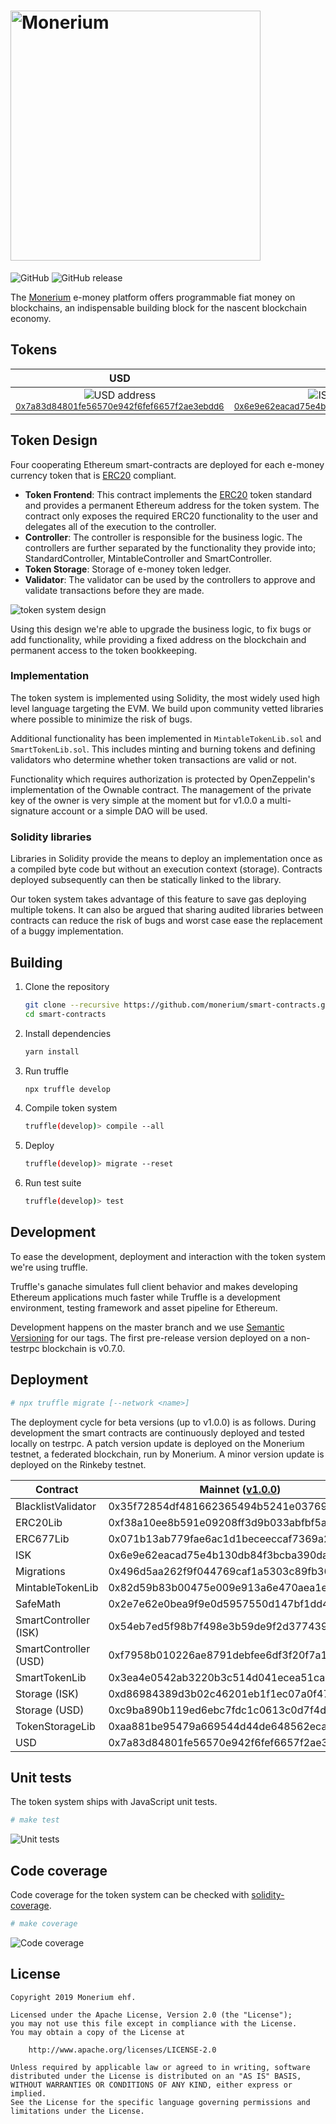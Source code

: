 # <img src="docs/logo.svg" alt="Monerium" width="400px">

![GitHub](https://img.shields.io/github/license/monerium/smart-contracts.svg)
![GitHub release](https://img.shields.io/github/release/monerium/smart-contracts.svg)

The [Monerium](https://monerium.com) e-money platform offers programmable fiat money on blockchains, an indispensable building block for the nascent blockchain economy.

## Tokens

|                                                                                                   USD                                                                                                    |                                                                                                   ISK                                                                                                    |
| :------------------------------------------------------------------------------------------------------------------------------------------------------------------------------------------------------: | :------------------------------------------------------------------------------------------------------------------------------------------------------------------------------------------------------: |
| ![USD address](/docs/0x7a83d84801fe56570e942f6fef6657f2ae3ebdd6.png)<small>[0x7a83d84801fe56570e942f6fef6657f2ae3ebdd6](https://etherscan.io/address/0x7a83d84801fe56570e942f6fef6657f2ae3ebdd6)</small> | ![ISK address](/docs/0x6e9e62eacad75e4b130db84f3bcba390dac47944.png)<small>[0x6e9e62eacad75e4b130db84f3bcba390dac47944](https://etherscan.io/address/0x6e9e62eacad75e4b130db84f3bcba390dac47944)</small> |

## Token Design

Four cooperating Ethereum smart-contracts are deployed for each e-money currency token that is [ERC20](https://github.com/ethereum/EIPs/issues/20) compliant.

* **Token Frontend**: This contract implements the [ERC20](https://github.com/ethereum/EIPs/issues/20) token standard and provides a permanent Ethereum address for the token system. The contract only exposes the required ERC20 functionality to the user and delegates all of the execution to the controller.
* **Controller**: The controller is responsible for the business logic. The controllers are further separated by the functionality they provide into; StandardController, MintableController and SmartController.
* **Token Storage**: Storage of e-money token ledger.
* **Validator**: The validator can be used by the controllers to approve and validate transactions before they are made.

![token system design](docs/contracts.jpg)

Using this design we're able to upgrade the business logic, to fix bugs or add functionality, while providing a fixed address on the blockchain and permanent access to the token bookkeeping.

### Implementation

The token system is implemented using Solidity, the most widely used high level language targeting the EVM. We build upon community vetted libraries where possible to minimize the risk of bugs.

Additional functionality has been implemented in `MintableTokenLib.sol` and `SmartTokenLib.sol`. This includes minting and burning tokens and defining validators who determine whether token transactions are valid or not.

Functionality which requires authorization is protected by OpenZeppelin's implementation of the Ownable contract. The management of the private key of the owner is very simple at the moment but for v1.0.0 a multi-signature account or a simple DAO will be used.

### Solidity libraries

Libraries in Solidity provide the means to deploy an implementation once as a compiled byte code but without an execution context (storage). Contracts deployed subsequently can then be statically linked to the library.

Our token system takes advantage of this feature to save gas deploying multiple tokens. It can also be argued that sharing audited libraries between contracts can reduce the risk of bugs and worst case ease the replacement of a buggy implementation.

## Building

1. Clone the repository

    ```sh
    git clone --recursive https://github.com/monerium/smart-contracts.git
    cd smart-contracts
    ```

2. Install dependencies

    ```sh
    yarn install
    ```

3. Run truffle

    ```sh
    npx truffle develop
    ```

4. Compile token system

    ```sh
    truffle(develop)> compile --all
    ```

5. Deploy

    ```sh
    truffle(develop)> migrate --reset
    ```

6. Run test suite

    ```sh
    truffle(develop)> test
    ```

## Development

To ease the development, deployment and interaction with the token system we're using truffle.

Truffle's ganache simulates full client behavior and makes developing Ethereum applications much faster while Truffle is a development environment, testing framework and asset pipeline for Ethereum.

Development happens on the master branch and we use [Semantic Versioning](http://semver.org) for our tags. The first pre-release version deployed on a non-testrpc blockchain is v0.7.0.

## Deployment

```sh
# npx truffle migrate [--network <name>]
```

The deployment cycle for beta versions (up to v1.0.0) is as follows. During development the smart contracts are continuously deployed and tested locally on testrpc. A patch version update is deployed on the Monerium testnet, a federated blockchain, run by Monerium. A minor version update is deployed on the Rinkeby testnet.


| Contract              | Mainnet ([v1.0.0](https://github.com/monerium/smart-contracts/releases/tag/v1.0.0)) | Rinkeby ([v1.0.1](https://github.com/monerium/smart-contracts/releases/tag/v1.0.1)) | Ropsten ([v1.0.1](https://github.com/monerium/smart-contracts/releases/tag/v1.0.1)) |
| --------------------- | ----------------------------------------------------------------------------------- | ----------------------------------------------------------------------------------- | ----------------------------------------------------------------------------------- |
| BlacklistValidator    | 0x35f72854df481662365494b5241e0376937e16a5                                          | 0x10ec39f8870b34ff818e15017fd0758291ea4c38                                          | 0x512c7ac91e79abece117e19b78d200bbf8dc5ecc                                          |
| ERC20Lib              | 0xf38a10ee8b591e09208ff3d9b033abfbf5a6bf9c                                          | 0x127153a40aac811ca169744ab6156222c2667545                                          | 0x912316ca3af0fa83737d7342b4842553571c9cac                                          |
| ERC677Lib             | 0x071b13ab779fae6ac1d1beceeccaf7369a251036                                          | 0x5b9d0cd7c015d5ccaba3ababb390a431ebeb74e1                                          | 0x4f396a4a92d38110704a29dbc33ab818724c17e1                                          |
| ISK                   | 0x6e9e62eacad75e4b130db84f3bcba390dac47944                                          | 0xdd6539ac2b758e15b1c40290a5c3a9984d21ee3c                                          | 0xe1d416a18e668a0be12d501391bab7105383b38b                                          |
| Migrations            | 0x496d5aa262f9f044769caf1a5303c89fb36adeef                                          | 0xf777c8ba93831dc04b43ea87f5f33b7cacc9f7d1                                          | 0x5b9874f68da7c1421704c103965cd92598311ab3                                          |
| MintableTokenLib      | 0x82d59b83b00475e009e913a6e470aea1e2dcc451                                          | 0x71690fcb58f7e2e92ef0b3b553dc1d112501a1fd                                          | 0x36b9950d1af690a3685e0e5ba05076b6fd04512e                                          |
| SafeMath              | 0x2e7e62e0bea9f9e0d5957550d147bf1dd4580880                                          | 0xa724ac98d0069f618387e1a9287b6e016579a6e1                                          | 0x2e99f38da8e163598ddd2d9860e09e6fdd2ba67a                                          |
| SmartController (ISK) | 0x54eb7ed5f98b7f498e3b59de9f2d3774394f42a7                                          | 0x8573a0ac20be38bcb904b81f5ac0156ade4326b0                                          | 0x85c80683e06bdc53339383e91b26f40692a911cf                                          |
| SmartController (USD) | 0xf7958b010226ae8791debfee6df3f20f7a13b623                                          | 0x775c7f7e44539cabf4ed5f42804aa422265a87ad                                          | 0x5613fd988a46483d8f0dd81145aebc6151f6ff1b                                          |
| SmartTokenLib         | 0x3ea4e0542ab3220b3c514d041ecea51ca93baa9b                                          | 0x0df88f7b7ec88615be8b15496fe16fbbc1aef20a                                          | 0x0b3d87c1c3cad6a8ce744ba18cb0ae52062ed633                                          |
| Storage (ISK)         | 0xd86984389d3b02c46201eb1f1ec07a0f47b403fa                                          | 0xaa25e41dfd515c20c871fcee3b57ebc2da207ec4                                          | 0x0407e7de6e1fcedcca99b8c8953f972bd33014d1                                          |
| Storage (USD)         | 0xc9ba890b119ed6ebc7fdc1c0613c0d7f4d7307a6                                          | 0x8523e538cd91fc5c61594166c542f9733f845cbe                                          | 0x3ce2d1395d2dea91144cc93533f9cf4685231201                                          |
| TokenStorageLib       | 0xaa881be95479a669544d44de648562eca10b8762                                          | 0x66ac5d0b61a3177bd9229a7b88cfef2eeb66a84c                                          | 0x125159102bf292f6abbb95ccfc29c01e275e2871                                          |
| USD                   | 0x7a83d84801fe56570e942f6fef6657f2ae3ebdd6                                          | 0xe8daa78c4570d78f2d8a7dd823b391eca2dfd96c                                          | 0xb3dce07230165a13b5b0aeee2ed62834887800c7                                          |

## Unit tests

The token system ships with JavaScript unit tests.

```sh
# make test
```

![Unit tests](docs/test-suite.png)

## Code coverage

Code coverage for the token system can be checked with [solidity-coverage](https://github.com/sc-forks/solidity-coverage).

```sh
# make coverage
```

![Code coverage](docs/code-coverage.png)

## License

```text
Copyright 2019 Monerium ehf.

Licensed under the Apache License, Version 2.0 (the "License");
you may not use this file except in compliance with the License.
You may obtain a copy of the License at

    http://www.apache.org/licenses/LICENSE-2.0

Unless required by applicable law or agreed to in writing, software
distributed under the License is distributed on an "AS IS" BASIS,
WITHOUT WARRANTIES OR CONDITIONS OF ANY KIND, either express or implied.
See the License for the specific language governing permissions and
limitations under the License.
```